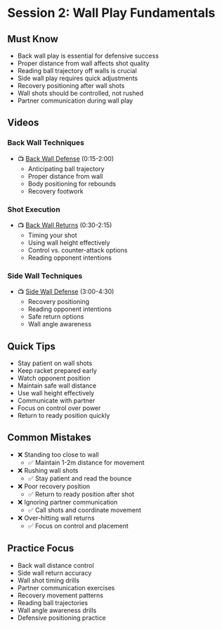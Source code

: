 # Session 2: Wall Play Fundamentals

## Must Know
- Back wall play is essential for defensive success
- Proper distance from wall affects shot quality
- Reading ball trajectory off walls is crucial
- Side wall play requires quick adjustments
- Recovery positioning after wall shots
- Wall shots should be controlled, not rushed
- Partner communication during wall play

## Videos
### Back Wall Techniques
- 📺 [Back Wall Defense](https://youtu.be/4tyqxobE0S0?t=15) (0:15-2:00)
  - Anticipating ball trajectory
  - Proper distance from wall
  - Body positioning for rebounds
  - Recovery footwork

### Shot Execution
- 📺 [Back Wall Returns](https://youtu.be/QIipTb8EYPY?t=30) (0:30-2:15)
  - Timing your shot
  - Using wall height effectively
  - Control vs. counter-attack options
  - Reading opponent intentions

### Side Wall Techniques
- 📺 [Side Wall Defense](https://youtu.be/QIipTb8EYPY?t=180) (3:00-4:30)
  - Recovery positioning
  - Reading opponent intentions
  - Safe return options
  - Wall angle awareness

## Quick Tips
- Stay patient on wall shots
- Keep racket prepared early
- Watch opponent position
- Maintain safe wall distance
- Use wall height effectively
- Communicate with partner
- Focus on control over power
- Return to ready position quickly

## Common Mistakes
- ❌ Standing too close to wall
  - ✅ Maintain 1-2m distance for movement
- ❌ Rushing wall shots
  - ✅ Stay patient and read the bounce
- ❌ Poor recovery position
  - ✅ Return to ready position after shot
- ❌ Ignoring partner communication
  - ✅ Call shots and coordinate movement
- ❌ Over-hitting wall returns
  - ✅ Focus on control and placement

## Practice Focus
- Back wall distance control
- Side wall return accuracy
- Wall shot timing drills
- Partner communication exercises
- Recovery movement patterns
- Reading ball trajectories
- Wall angle awareness drills
- Defensive positioning practice 